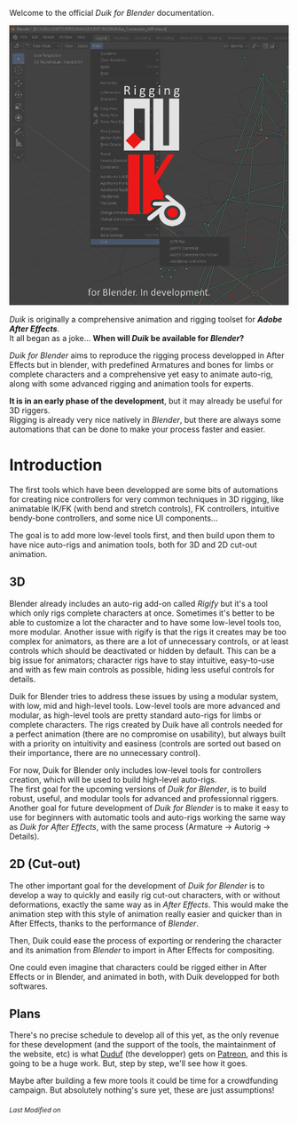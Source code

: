 Welcome to the official *Duik for Blender* documentation.

![](img/logo-blender.png)

*Duik* is originally a comprehensive animation and rigging toolset for __*Adobe After Effects*__.  
It all began as a joke... __When will *Duik* be available for *Blender*?__

*Duik for Blender* aims to reproduce the rigging process developped in After Effects but in blender, with predefined Armatures and bones for limbs or complete characters and a comprehensive yet easy to animate auto-rig, along with some advanced rigging and animation tools for experts.

**It is in an early phase of the development**, but it may already be useful for 3D riggers.  
Rigging is already very nice natively in *Blender*, but there are always some automations that can be done to make your process faster and easier.

# Introduction

The first tools which have been developped are some bits of automations for creating nice controllers for very common techniques in 3D rigging, like animatable IK/FK (with bend and stretch controls), FK controllers, intuitive bendy-bone controllers, and some nice UI components...

The goal is to add more low-level tools first, and then build upon them to have nice auto-rigs and animation tools, both for 3D and 2D cut-out animation.

## 3D

Blender already includes an auto-rig add-on called *Rigify* but it's a tool which only rigs complete characters at once. Sometimes it's better to be able to customize a lot the character and to have some low-level tools too, more modular. Another issue with rigify is that the rigs it creates may be too complex for animators, as there are a lot of unnecessary controls, or at least controls which should be deactivated or hidden by default. This can be a big issue for animators; character rigs have to stay intuitive, easy-to-use and with as few main controls as possible, hiding less useful controls for details.

Duik for Blender tries to address these issues by using a modular system, with low, mid and high-level tools. Low-level tools are more advanced and modular, as high-level tools are pretty standard auto-rigs for limbs or complete characters. The rigs created by Duik have all controls needed for a perfect animation (there are no compromise on usability), but always built with a priority on intuitivity and easiness (controls are sorted out based on their importance, there are no unnecessary control).

For now, Duik for Blender only includes low-level tools for controllers creation, which will be used to build high-level auto-rigs.  
The first goal for the upcoming versions of *Duik for Blender*, is to build robust, useful, and modular tools for advanced and professionnal riggers.  
Another goal for future development of *Duik for Blender* is to make it easy to use for beginners with automatic tools and auto-rigs working the same way as *Duik for After Effects*, with the same process (Armature -> Autorig -> Details).


## 2D (Cut-out)

The other important goal for the development of *Duik for Blender* is to develop a way to quickly and easily rig cut-out characters, with or without deformations, exactly the same way as in *After Effects*. This would make the animation step with this style of animation really easier and quicker than in After Effects, thanks to the performance of *Blender*.

Then, Duik could ease the process of exporting or rendering the character and its animation from *Blender* to import in After Effects for compositing.

One could even imagine that characters could be rigged either in After Effects or in Blender, and animated in both, with Duik developped for both softwares.

## Plans

There's no precise schedule to develop all of this yet, as the only revenue for these development (and the support of the tools, the maintainment of the website, etc) is what [Duduf](http://duduf.com) (the developper) gets on [Patreon](https://patreon.com/duduf), and this is going to be a huge work. But, step by step, we'll see how it goes.

Maybe after building a few more tools it could be time for a crowdfunding campaign. But absolutely nothing's sure yet, these are just assumptions!


<sub>*Last Modified on <script type="text/javascript"> document.write(document.lastModified) </script>*</sub>